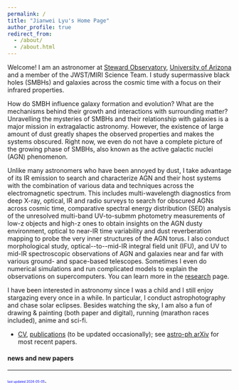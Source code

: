 ```yaml
---
permalink: /
title: "Jianwei Lyu's Home Page"
author_profile: true
redirect_from: 
  - /about/
  - /about.html
---
```





Welcome! I am an astronomer at [Steward
Observatory](https://www.as.arizona.edu/), [University of
Arizona](https://www.arizona.edu/) and a member of the JWST/MIRI Science Team.
I study supermassive black holes (SMBHs) and galaxies across the cosmic time
with a focus on their infrared properties. 

How do SMBH influence galaxy formation and evolution? What are the mechanisms
behind their growth and interactions with surrounding matter?  Unravelling the
mysteries of SMBHs and their relationship with galaxies is a major mission in
extragalactic astronomy. However, the existence of large amount of dust greatly
shapes the observed properties and makes the systems obscured. Right now, we
even do not have a complete picture of the growing phase of SMBHs, also known
as the active galactic nuclei (AGN) phenomenon. 

Unlike many astronomers who have been annoyed by dust, I take advantage of its
IR emission to search and characterize AGN and their host systems with the
combination of various data and techniques across the electromagnetic spectrum.
This includes multi-wavelength diagnostics from deep X-ray, optical, IR and
radio surveys to search for obscured AGNs across cosmic time, comparative
spectral energy distribution (SED) analysis of the unresolved multi-band
UV-to-submm photometry measurements of low-z objects and high-z ones to obtain
insights on the AGN dusty environment, optical to near-IR time variability and
dust reverberation mapping to probe the very inner structures of the AGN torus.
I also conduct morphological study, optical--to--mid-IR integral field unit
(IFU), and UV to mid-IR spectroscopic observations of AGN and galaxies near and
far with various ground- and space-based telescopes. Sometimes I even do
numerical simulations and run complicated models to explain the observations on
supercomputers. You can learn more in the [research](/research) page.

I have been interested in astronomy since I was a child and I still enjoy
stargazing every once in a while. In particular, I conduct astrophotography and
chase solar eclipses. Besides watching the sky, I am also a fun of drawing &
painting (both paper and digital), running (marathon races included), anime and
sci-fi. 

 * [CV](), [publications]() (to be updated occasionally); see [astro-ph arXiv](https://arxiv.org/search/advanced?advanced=1&terms-0-operator=AND&terms-0-term=jianwei+lyu&terms-0-field=author&classification-physics=y&classification-physics_archives=astro-ph&classification-include_cross_list=include&date-filter_by=all_dates&date-year=&date-from_date=&date-to_date=&date-date_type=submitted_date&abstracts=show&size=50&order=-announced_date_first) for most recent papers.

#### news and new papers



***

<span style="color:blue; font-size:0.5em;">last updated 2024-05-05</span>.
